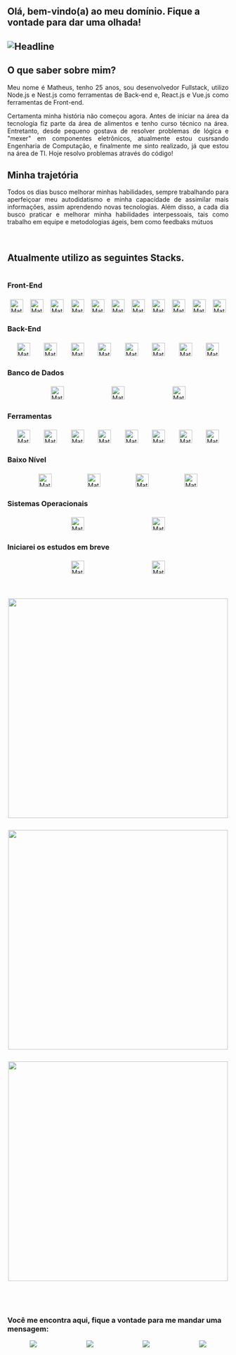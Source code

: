 <h2 align-text="center">Olá, bem-vindo(a) ao meu domínio. Fique a vontade para dar uma olhada!<h2>

<div align-text=center>
  <img src="https://readme-typing-svg.herokuapp.com/?color=%2300ff48&size=32&center=true&vCenter=true&width=800&height=75&lines=Computer+Engineering+Student;FullStack+Developer" alt="Headline"/>
</div>

<h2>O que saber sobre mim?</h2>
<p style="display: flex; text-align:justify">
Meu nome é Matheus, tenho 25 anos, sou desenvolvedor Fullstack, utilizo Node.js e Nest.js como ferramentas de Back-end e, React.js e Vue.js como ferramentas de Front-end.</p>
<p style="display: flex; text-align:justify">Certamenta minha história não começou agora. Antes de iniciar na área da tecnologia fiz parte da área de alimentos e tenho curso técnico na área. Entretanto, desde pequeno gostava de resolver problemas de lógica e "mexer" em componentes eletrônicos, atualmente estou cusrsando Engenharia de Computação, e finalmente me sinto realizado, já que estou na área de TI. Hoje resolvo problemas através do código!</p>

<h2>Minha trajetória</h2>
<p style="display: flex; text-align:justify">Todos os dias busco melhorar minhas habilidades, sempre trabalhando para aperfeiçoar meu autodidatismo e minha capacídade de assimilar mais informações, assim aprendendo novas tecnologias. Além disso, a cada dia busco praticar e melhorar minha habilidades interpessoais, tais como trabalho em equipe e metodologias ágeis, bem como feedbaks mútuos</p>
<br/>


<h2>Atualmente utilizo as seguintes Stacks.</h2>



 <div style="display: flex; flex-direction: column;aling-items: center; gap: 5px; justify-content: space-evenly; width: 100%">
  <h3>Front-End</h3>
  <div style="display:flex; flex-wrap: wrap; align-items: center; gap: 10px; justify-content: space-evenly; width: 100%" >
    <img  alt="Matheus-Rodrigues-HTML" height="30" src="https://img.shields.io/badge/HTML5-E34F26?style=for-the-badge&logo=html5&logoColor=white">
    <img  height="30" alt="Matheus-Rodrigues-CSS"  src="https://img.shields.io/badge/CSS3-1572B6?style=for-the-badge&logo=css3&logoColor=white">
    <img  alt="Matheus-Rodrigues-JS" height="30" src="https://img.shields.io/badge/JavaScript-323330?style=for-the-badge&logo=javascript&logoColor=F7DF1E">
    <img  alt="Matheus-Rodrigues-TS" height="30" src="https://img.shields.io/badge/TypeScript-007ACC?style=for-the-badge&logo=typescript&logoColor=white">
    <img  alt="Matheus-Rodrigues-React" height="30" src="https://img.shields.io/badge/React-20232A?style=for-the-badge&logo=react&logoColor=61DAFB">
    <img  alt="Matheus-Rodrigues-Axios" height="30" src="https://img.shields.io/badge/axios-671ddf?&style=for-the-badge&logo=axios&logoColor=whit">
    <img  alt="Matheus-Rodrigues-Styled-Components" height="30" src="https://img.shields.io/badge/styled--components-DB7093?style=for-the-badge&logo=styled-components&logoColor=white">
    <img  alt="Matheus-Rodrigues-Webpack" height="30" src="https://img.shields.io/badge/Webpack-8DD6F9?style=for-the-badge&logo=Webpack&logoColor=white">
    <img alt="Matheus-Rodrigues-Vue.js" height="30" src="https://img.shields.io/badge/Vue%20js-35495E?style=for-the-badge&logo=vuedotjs&logoColor=4FC08D"/>
    <img alt="Matheus-Rodrigues-Bootstrap" height="30" src="https://img.shields.io/badge/Bootstrap-563D7C?style=for-the-badge&logo=bootstrap&logoColor=white"/>
    <img  alt="Matheus-Rodrigues-Figma" height="30" src="https://img.shields.io/badge/Figma-F24E1E?style=for-the-badge&logo=figma&logoColor=white"/>
  </div>

  <h3>Back-End</h3>
  <div style="display:flex; flex-wrap: wrap;  align-items: center; gap: 10px; justify-content: space-evenly; width: 100%" >
    <img  alt="Matheus-Rodrigues-Node" height="30" src="https://img.shields.io/badge/Node%20js-339933?style=for-the-badge&logo=nodedotjs&logoColor=white"/>
    <img  alt="Matheus-Rodrigues-Nest" height="30" src="https://img.shields.io/badge/nestjs-E0234E?style=for-the-badge&logo=nestjs&logoColor=white"/>
    <img  alt="Matheus-Rodrigues-Express" height="30" src="https://img.shields.io/badge/Express%20js-000000?style=for-the-badge&logo=express&logoColor=white"/>
    <img  alt="Matheus-Rodrigues-Rest" height="30" src="https://img.shields.io/badge/{REST}-0075A8.svg?logo={REST}r&logoColor=white"/>
    <img  alt="Matheus-Rodrigues-Jest" height="30" src="https://img.shields.io/badge/Jest-C21325?style=for-the-badge&logo=jest&logoColor=white"/>
    <img  alt="Matheus-Rodrigues-Jest" height="30" src="https://img.shields.io/badge/Cypress-17202C?style=for-the-badge&logo=cypress&logoColor=white"/>
    <img  alt="Matheus-Rodrigues-Prisma" height="30" src="https://img.shields.io/badge/Prisma-3982CE?style=for-the-badge&logo=Prisma&logoColor=white"/>
    <img  alt="Matheus-Rodrigues-Nodemon" height="30" src="https://img.shields.io/badge/NODEMON-%23323330.svg?style=for-the-badge&logo=nodemon&logoColor=%BBDEAD"/>

  </div>

  <h3>Banco de Dados</h3>
  <div style="display:flex; flex-wrap: wrap;  align-items: center; gap: 10px; justify-content: space-evenly; width: 100%">
  <img  alt="Matheus-Rodrigues-SQL" height="30" src="https://custom-icon-badges.demolab.com/badge/SQL-025E8C.svg?logo=database&logoColor=white"/>
  <img  alt="Matheus-Rodrigues-MongoDB" height="30" src="https://img.shields.io/badge/MongoDB-4EA94B?style=for-the-badge&logo=mongodb&logoColor=white"/>
  <img  alt="Matheus-Rodrigues-PostgreSQL" height="30" src="https://img.shields.io/badge/PostgreSQL-316192?style=for-the-badge&logo=postgresql&logoColor=white"/>
  </div>

  <h3>Ferramentas</h3>
  <div style="display:flex; flex-wrap: wrap; align-items: center; gap: 10px; justify-content: space-evenly; width: 100%">
    <img  alt="Matheus-Rodrigues-Git" height="30" src="https://img.shields.io/badge/GIT-E44C30?style=for-the-badge&logo=git&logoColor=white"/>
    <img  alt="Matheus-Rodrigues-Trello" height="30" src="https://img.shields.io/badge/Trello-0052CC?style=for-the-badge&logo=trello&logoColor=white"/>
    <img  alt="Matheus-Rodrigues-Trello" height="30" src="https://img.shields.io/badge/Discord-5865F2?style=for-the-badge&logo=discord&logoColor=white"/>
    <img  alt="Matheus-Rodrigues-Canva" height="30" src="https://img.shields.io/badge/Canva-%2300C4CC.svg?&style=for-the-badge&logo=Canva&logoColor=white"/>
    <img  alt="Matheus-Rodrigues-Notion" height="30" src="https://img.shields.io/badge/Notion-000000?style=for-the-badge&logo=notion&logoColor=white"/>
    <img  alt="Matheus-Rodrigues-VsCode" height="30" src="https://img.shields.io/badge/VSCode-0078D4?style=for-the-badge&logo=visual%20studio%20code&logoColor=white"/>
    <img  alt="Matheus-Rodrigues-Vercel" height="30" src="https://img.shields.io/badge/Vercel-000000?style=for-the-badge&logo=vercel&logoColor=white"/>
    <img  alt="Matheus-Rodrigues-Render" height="30" src="https://img.shields.io/badge/Render-%46E3B7.svg?style=for-the-badge&logo=render&logoColor=white"/>
  </div>

  <h3>Baixo Nível</h3>
  <div style="display:flex; flex-wrap: wrap; align-items: center; gap: 10px; justify-content: space-evenly; width: 100%">
  <img  alt="Matheus-Rodrigues-CMake" height="30" src="https://img.shields.io/badge/CMake-064F8C?style=for-the-badge&logo=cmake&logoColor=white"/>
  <img  alt="Matheus-Rodrigues-C" height="30" src="https://img.shields.io/badge/C-00599C?style=for-the-badge&logo=c&logoColor=white"/>
  <img  alt="Matheus-Rodrigues-C++" height="30" src="https://img.shields.io/badge/C%2B%2B-00599C?style=for-the-badge&logo=c%2B%2B&logoColor=white"/>
  <img  alt="Matheus-Rodrigues-Arduino" height="30" src="https://img.shields.io/badge/Arduino-00979D?style=for-the-badge&logo=Arduino&logoColor=white"/>
  </div>

  <h3>Sistemas Operacionais</h3>
  <div style="display:flex; flex-wrap: wrap; align-items: center; gap: 10px; justify-content: space-evenly; width: 100%">
  <img  alt="Matheus-Rodrigues-Windows10" height="30" src="https://img.shields.io/badge/Windows-0078D6?style=for-the-badge&logo=windows&logoColor=white"/>
  <img  alt="Matheus-Rodrigues-ZorinOS" height="30" src="https://img.shields.io/badge/Zorin%20OS-0CC1F3?style=for-the-badge&logo=zorin&logoColor=white"/>
  </div>

  <h3>Iniciarei os estudos em breve</h3>
  <di style="display:flex; flex-wrap: wrap; align-items: center; gap: 10px; justify-content: space-evenly; width: 100%">
  <img  alt="Matheus-Rodrigues-PHP" height="30" src="https://img.shields.io/badge/PHP-777BB4?style=for-the-badge&logo=php&logoColor=white"/>
  <img  alt="Matheus-Rodrigues-Laravel" height="30" src="https://img.shields.io/badge/Laravel-FF2D20?style=for-the-badge&logo=laravel&logoColor=white"/>
  </di>
</div>
</br>

#

<div style="display: flex; flex-direction: column; gap: 5px; align-items: center;">
    <img width="500rem" src="https://github-readme-stats.vercel.app/api?username=Matheus-Rodrigues-EC&show_icons=true&theme=midnight-purple&include_all_commits=true&count_private=true"/>
    <br/>
    <img width="500rem" src="https://github-readme-streak-stats.herokuapp.com/?user=Matheus-Rodrigues-EC&layout=compact&langs_count=7&theme=midnight-purple" />
    <br/>
    <img width="500rem" src="https://github-readme-stats.vercel.app/api/top-langs/?username=Matheus-Rodrigues-EC&layout=compact&langs_count=7&theme=midnight-purple&include_all_commits=true&count_private=true"/>
    <br/>
</div>
  

<br/>

  #
  <h3>Você me encontra aqui, fique a vontade para me mandar uma mensagem:</h3>
  
<div style="display: flex; justify-content: space-around; align-items: center; gap: 10px">
    <a href="https://t.me/Skeeshiro" target="_blank"><img src="https://img.shields.io/badge/Telegram-2CA5E0?style=for-the-badge&logo=telegram&logoColor=white" target="_blank"></a>
    <a href="https://www.instagram.com/matt_rodrigues.ec/" target="_blank"><img src="https://img.shields.io/badge/-Instagram-%23E4405F?style=for-the-badge&logo=instagram&logoColor=white" target="_blank"></a>
    <a href="https://linkedin.com/in/matheus-rodrigues-ec/" target="_blank"><img src="https://img.shields.io/badge/-LinkedIn-%230077B5?style=for-the-badge&logo=linkedin&logoColor=white" target="_blank"></a>
    <a href = "https://mail.google.com/mail/u/0/#inbox?compose=CllgCJTNHjpJgmHvPZlTshTVjccDmPMGpnqlrFlqtXTcxlrRPbHBTsqfKGxtZWpQHMmKNbfzkmL"><img src="https://img.shields.io/badge/-Gmail-%23333?style=for-the-badge&logo=gmail&logoColor=white" target="_blank"></a>
  </div>

  #
 

